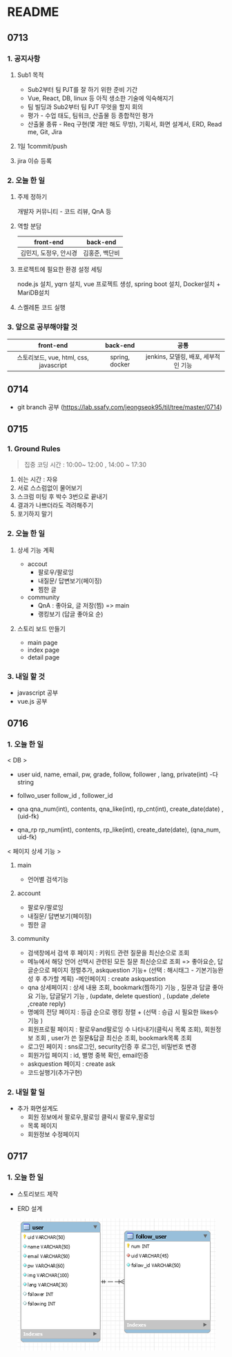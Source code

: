 # README

## 0713

### 1. 공지사항

1. Sub1 목적

   - Sub2부터 팀 PJT를 잘 하기 위한 준비 기간
   -  Vue, React, DB, linux 등 아직 생소한 기술에 익숙해지기
   - 팀 빌딩과 Sub2부터 팀 PJT 무엇을 할지 회의
   - 평가 - 수업 태도, 팀워크, 산출물 등 종합적인 평가
   - 산출물 종류 - Req 구현(몇 개만 해도 무방), 기획서, 화면 설계서, ERD, Read me, Git, Jira

   

2. 1일 1commit/push

   

3. jira 이슈 등록



### 2. 오늘 한 일

1. 주제 정하기

	개발자 커뮤니티 - 코드 리뷰, QnA 등 

2. 역할 분담

   |       front-end        |    back-end    |
   | :--------------------: | :------------: |
   | 김민지, 도정우, 안시경 | 김홍준, 백단비 |

3. 프로젝트에 필요한 환경 설정 세팅

   node.js 설치, yqrn 설치, vue 프로젝트 생성, spring boot 설치, Docker설치 + MariDB설치

4. 스켈레톤 코드 실행 

   

   

### 3. 앞으로 공부해야할 것

|               front-end                |    back-end    |                 공통                 |
| :------------------------------------: | :------------: | :----------------------------------: |
| 스토리보드, vue, html, css, javascript | spring, docker | jenkins, 모델링, 배포, 세부적인 기능 |





## 0714

- git branch 공부 (https://lab.ssafy.com/jeongseok95/til/tree/master/0714)



## 0715

### 1.  Ground Rules

> 집중 코딩 시간 : 10:00~ 12:00 , 14:00 ~ 17:30 

1. 쉬는 시간 : 자유
2. 서로 스스럼없이 물어보기
3. 스크럼 미팅 후 박수 3번으로 끝내기
4. 결과가 나쁘더라도 격려해주기
5. 포기하지 말기



### 2. 오늘 한 일

1. 상세 기능 계획
    - accout
       - 팔로우/팔로잉
       - 내질문/ 답변보기(페이징)
       - 찜한 글
    - community
       - QnA : 좋아요, 글 저장(찜) => main
       - 랭킹보기 (답글 좋아요 순)
       
       
    
2. 스토리 보드 만들기

    - main page
    - index page
    - detail page

 

### 3. 내일 할 것

- javascript 공부
- vue.js 공부



## 0716

### 1. 오늘 한 일

< DB >

- user
  uid, name, email, pw, grade, follow, follower , lang, private(int)
  -다 string

- follwo_user
  follow_id , follower_id

- qna
  qna_num(int), contents, qna_like(int), rp_cnt(int), create_date(date) , (uid-fk) 

- qna_rp
  rp_num(int), contents, rp_like(int), create_date(date), (qna_num, uid-fk) 



< 페이지 상세 기능 >
1. main

   - 언어별 검색기능



2. account

    - 팔로우/팔로잉
    - 내질문/ 답변보기(페이징)
    - 찜한 글



3. community

    - 검색창에서 검색 후 페이지 : 키워드 관련 질문을 최신순으로 조회
    - 메뉴에서 해당 언어 선택시 관련된 모든 질문 최신순으로 조회
    => 좋아요순, 답글순으로 페이지 정렬추가, askquestion 기능+ (선택 : 해시태그 - 기본기능완성 후 추가할 계획)
    -메인페이지 : create askquestion 
    - qna 상세페이지 : 상세 내용 조회, bookmark(찜하기) 기능 , 질문과 답글 좋아요 기능, 답글달기 기능 , (update, delete question) , (update ,delete ,create reply) 
    - 명예의 전당 페이지 : 등급 순으로 랭킹 정렬 + (선택 : 승급 시 필요한 likes수 기능 ) 
    - 회원프로필 페이지 :  팔로우and팔로잉 수 나타내기(클릭시 목록 조회), 회원정보 조회 , user가 쓴 질문&답글 최신순 조회, bookmark목록 조회
    - 로그인 페이지 : sns로그인, security인증 후 로그인, 비밀번호 변경
    - 회원가입 페이지 : id, 별명 중복 확인, email인증
    - askquestion 페이지 : create ask
    - 코드실행기(추가구현)



### 2. 내일 할 일

- 추가 화면설계도
  - 회원 정보에서 팔로우,팔로잉 클릭시 팔로우,팔로잉 
  - 목록 페이지
  - 회원정보 수정페이지



## 0717

### 1. 오늘 한 일

- 스토리보드 제작

- ERD 설계

  ![ERD](ERD.png)

